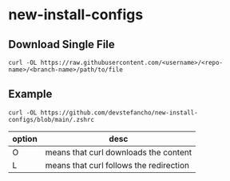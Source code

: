 # new-install-configs

## Download Single File
```
curl -OL https://raw.githubusercontent.com/<username>/<repo-name>/<branch-name>/path/to/file
```

## Example
```
curl -OL https://github.com/devstefancho/new-install-configs/blob/main/.zshrc
```

| option | desc |
| -- | -- |
| O | means that curl downloads the content |
| L | means that curl follows the redirection |
